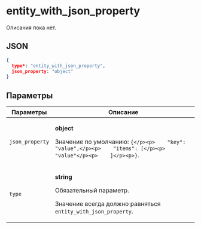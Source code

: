 # entity_with_json_property
Описания пока нет.

## JSON
```json
{
  type*: "entity_with_json_property",
  json_property: "object"
}
```

## Параметры
| Параметры | Описание |
| --- | --- |
| `json_property` | <p>**object**</p><p>Значение по умолчанию: `{</p><p>    "key": "value",</p><p>    "items": [</p><p>        "value"</p><p>    ]</p><p>}`.</p> |
| `type` | <p>**string**</p><p>Обязательный параметр.</p><p>Значение всегда должно равняться `entity_with_json_property`.</p> |
